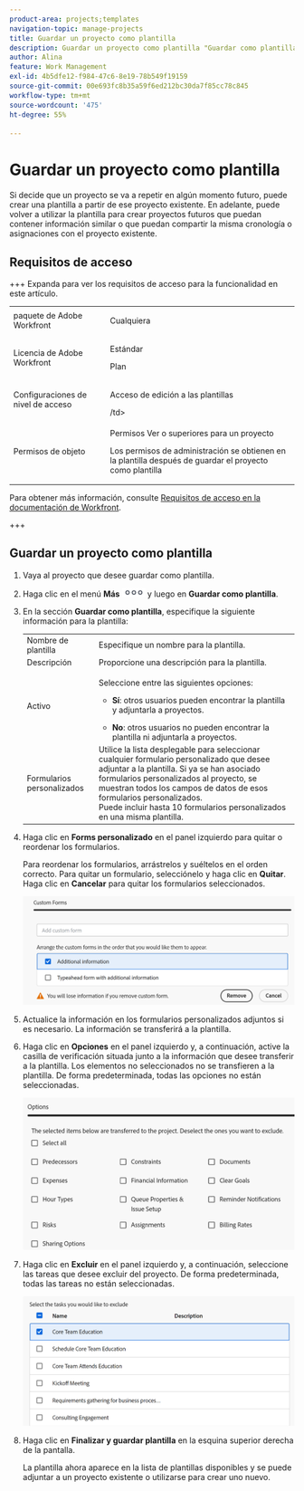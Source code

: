 ```yaml
---
product-area: projects;templates
navigation-topic: manage-projects
title: Guardar un proyecto como plantilla
description: Guardar un proyecto como plantilla "Guardar como plantilla" en el nivel de proyecto, para que los usuarios lo vean en la interfaz de usuario; hay otro artículo al que este vincula más en profundidad (paso a paso).
author: Alina
feature: Work Management
exl-id: 4b5dfe12-f984-47c6-8e19-78b549f19159
source-git-commit: 00e693fc8b35a59f6ed212bc30da7f85cc78c845
workflow-type: tm+mt
source-wordcount: '475'
ht-degree: 55%

---
```


# Guardar un proyecto como plantilla

<!--Audited: 6/2025-->

<!--
<p data-mc-conditions="QuicksilverOrClassic.Draft mode">(NOTE: Keep this the way it is in the Managing Projects area because the functionality in the UI is "Save as template" at the project level, so users see that in the UI; there is another article that this links to which is more in depth (step-by-step). This functionality needs to stay in both projects AND templates areas.)</p>
-->

<!--
<div class="preview">

The highlighted information on this page refers to functionality not yet generally available. It is available only in the Preview environment for all customers. The same features will also be available in the Production environment for all customers after a week from the Preview release.     

For more information, see [Interface modernization](/help/quicksilver/product-announcements/product-releases/interface-modernization/interface-modernization.md). 

</div>
-->

Si decide que un proyecto se va a repetir en algún momento futuro, puede crear una plantilla a partir de ese proyecto existente. En adelante, puede volver a utilizar la plantilla para crear proyectos futuros que puedan contener información similar o que puedan compartir la misma cronología o asignaciones con el proyecto existente.

## Requisitos de acceso

+++ Expanda para ver los requisitos de acceso para la funcionalidad en este artículo. 

<table style="table-layout:auto"> 
 <col> 
 <col> 
 <tbody> 
  <tr> 
   <td role="rowheader">paquete de Adobe Workfront</td> 
   <td> <p>Cualquiera</p> </td> 
  </tr> 
  <tr> 
   <td role="rowheader">Licencia de Adobe Workfront</td> 
   <td> <p>Estándar</p>
   <p>Plan</p> 
   </td> 
  </tr> 
  <tr> 
   <td role="rowheader">Configuraciones de nivel de acceso</td> 
   <td> <p>Acceso de edición a las plantillas</p> /td&gt; 
  </tr> 
  <tr> 
   <td role="rowheader">Permisos de objeto</td> 
   <td> <p>Permisos Ver o superiores para un proyecto </p> <p>Los permisos de administración se obtienen en la plantilla después de guardar el proyecto como plantilla</p> </td> 
  </tr> 
 </tbody> 
</table>

Para obtener más información, consulte [Requisitos de acceso en la documentación de Workfront](/help/quicksilver/administration-and-setup/add-users/access-levels-and-object-permissions/access-level-requirements-in-documentation.md).

+++

<!--Old:

<table style="table-layout:auto"> 
 <col> 
 <col> 
 <tbody> 
  <tr> 
   <td role="rowheader">Adobe Workfront plan</td> 
   <td> <p>Any </p> </td> 
  </tr> 
  <tr> 
   <td role="rowheader">Adobe Workfront license*</td> 
   <td> <p>New: Standard </p>
   Or 
   <p>Current: Plan </p> 
   </td> 
  </tr> 
  <tr> 
   <td role="rowheader">Access level configurations</td> 
   <td> <p>Edit access to Templates</p> /td> 
  </tr> 
  <tr> 
   <td role="rowheader">Object permissions</td> 
   <td> <p>View or higher permissions to a project </p> <p>You obtain Manage permissions to the template after you save the project as a template</p> </td> 
  </tr> 
 </tbody> 
</table>-->

## Guardar un proyecto como plantilla

<!--
Saving a project as a template differs in the Production and the Preview environments. 

### Save a project as a template in the Production environment


1. Go to the project that you want to save as a template. 
1. Click the **More** menu ![More icon](assets/qs-more-icon-on-an-object.png), then **Save as Template**. 
1. Specify the following information for the template:

   <table style="table-layout:auto"> 
    <col> 
    <col> 
    <tbody> 
     <tr> 
      <td role="rowheader">Name</td> 
      <td>Specify a name for the template.</td> 
     </tr> 
     <tr> 
      <td role="rowheader">Description</td> 
      <td>Provide a description for the template.</td> 
     </tr> 
     <tr> 
      <td role="rowheader">Is Active</td> 
      <td> <p>Select from the following options:</p> 
       <ul> 
        <li> <p><strong>Yes</strong>: Other users can find the template and attach it to projects.</p> </li> 
        <li><strong>No</strong>: Other users cannot find the template and cannot attach it to projects.</li> 
       </ul> </td> 
     </tr> 
     <tr> 
      <td role="rowheader">Custom Forms</td> 
      <td>Use the drop-down list to select any custom forms to attach to the template. If any custom forms have already been associated with the project, all of the data fields from those custom forms are displayed.<br>You can include up to 10 custom forms on a single template.</td> 
     </tr> 
    </tbody> 
   </table>

1. Click **Manage Forms** to remove or reorder the forms. For information about how to remove and reorder custom forms on the template, see [Custom forms](../../../administration-and-setup/customize-workfront/create-manage-custom-forms/create-and-manage-custom-forms.md).

   ![](assets/save-as-template-first-step-350x159.png)

1. Click **Next Step.**
1. In the **Options** section, select the checkbox beside any information you want to clear from the template.

   ![](assets/save-as-template-options-step-350x109.png)

1. Click **Next Step.**
1. In the **Exclude** section, select any tasks that you want to exclude from the project.

   ![](assets/save-as-template-exclude-350x205.png)

1. Click **Finish and Save Template.**

   Your template now appears in the list of available templates and can either be attached to an existing project or used to create a new one.


<div class="preview">

### Save a project as a template in the Preview environment

-->

1. Vaya al proyecto que desee guardar como plantilla.
1. Haga clic en el menú **Más** ![Icono de más](assets/qs-more-icon-on-an-object.png) y luego en **Guardar como plantilla**.
1. En la sección **Guardar como plantilla**, especifique la siguiente información para la plantilla:

   <table style="table-layout:auto"> 
    <col> 
    <col> 
    <tbody> 
     <tr> 
      <td role="rowheader">Nombre de plantilla</td> 
      <td>Especifique un nombre para la plantilla.</td> 
     </tr> 
     <tr> 
      <td role="rowheader">Descripción</td> 
      <td>Proporcione una descripción para la plantilla.</td> 
     </tr> 
     <tr> 
      <td role="rowheader">Activo</td> 
      <td> <p>Seleccione entre las siguientes opciones:</p> 
       <ul> 
        <li> <p><strong>Sí</strong>: otros usuarios pueden encontrar la plantilla y adjuntarla a proyectos.</p> </li> 
        <li><strong>No</strong>: otros usuarios no pueden encontrar la plantilla ni adjuntarla a proyectos.</li> 
       </ul> </td> 
     </tr> 
     <tr> 
      <td role="rowheader">Formularios personalizados</td> 
      <td>Utilice la lista desplegable para seleccionar cualquier formulario personalizado que desee adjuntar a la plantilla. Si ya se han asociado formularios personalizados al proyecto, se muestran todos los campos de datos de esos formularios personalizados.<br>Puede incluir hasta 10 formularios personalizados en una misma plantilla.</td> 
     </tr> 
    </tbody> 
   </table>

1. Haga clic en **Forms personalizado** en el panel izquierdo para quitar o reordenar los formularios.

   Para reordenar los formularios, arrástrelos y suéltelos en el orden correcto.
Para quitar un formulario, selecciónelo y haga clic en **Quitar**. Haga clic en **Cancelar** para quitar los formularios seleccionados.

   ![Área de formularios personalizados en el cuadro Guardar como plantilla](assets/custom-forms-ara-in-save-as-template-box.png)

1. Actualice la información en los formularios personalizados adjuntos si es necesario. La información se transferirá a la plantilla.

1. Haga clic en **Opciones** en el panel izquierdo y, a continuación, active la casilla de verificación situada junto a la información que desee transferir a la plantilla. Los elementos no seleccionados no se transfieren a la plantilla. De forma predeterminada, todas las opciones no están seleccionadas.

   ![Área de opciones en el cuadro Guardar como plantilla](assets/options-area-in-save-as-template-box.png)

1. Haga clic en **Excluir** en el panel izquierdo y, a continuación, seleccione las tareas que desee excluir del proyecto. De forma predeterminada, todas las tareas no están seleccionadas.

   ![Excluir área en el cuadro Guardar como plantilla](assets/exclude-area-save-as-template-box.png)

1. Haga clic en **Finalizar y guardar plantilla** en la esquina superior derecha de la pantalla.

   La plantilla ahora aparece en la lista de plantillas disponibles y se puede adjuntar a un proyecto existente o utilizarse para crear uno nuevo.


